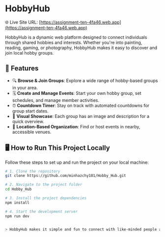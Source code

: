 

# HobbyHub

🌐 Live Site URL: [https://assignment-ten-4fa46.web.app](https://assignment-ten-4fa46.web.app)

HobbyHub is a dynamic web platform designed to connect individuals through shared hobbies and interests. Whether you're into painting, reading, gaming, or photography, HobbyHub makes it easy to discover and join local hobby groups.

## 🚀 Features

- 🔍 **Browse & Join Groups**: Explore a wide range of hobby-based groups in your area.
- 🗓️ **Create and Manage Events**: Start your own hobby group, set schedules, and manage member activities.
- ⏰ **Countdown Timer**: Stay on track with automated countdowns for group start dates.
- 📸 **Visual Showcase**: Each group has an image and description for a quick overview.
- 📍 **Location-Based Organization**: Find or host events in nearby, accessible venues.

## 🖥️ How to Run This Project Locally

Follow these steps to set up and run the project on your local machine:

```bash
# 1. Clone the repository
git clone https://github.com/minhazchy101/Hobby_Hub.git

# 2. Navigate to the project folder
cd Hobby_Hub

# 3. Install the project dependencies
npm install

# 4. Start the development server
npm run dev


> HobbyHub makes it simple and fun to connect with like-minded people and build communities around your favorite pastimes.

